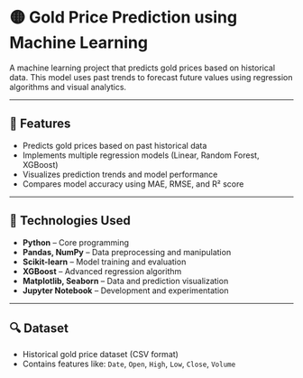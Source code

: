# 🟡 Gold Price Prediction using Machine Learning

A machine learning project that predicts gold prices based on historical data. This model uses past trends to forecast future values using regression algorithms and visual analytics.

---

## 📌 Features

- Predicts gold prices based on past historical data
- Implements multiple regression models (Linear, Random Forest, XGBoost)
- Visualizes prediction trends and model performance
- Compares model accuracy using MAE, RMSE, and R² score

---

## 🧠 Technologies Used

- **Python** – Core programming
- **Pandas, NumPy** – Data preprocessing and manipulation
- **Scikit-learn** – Model training and evaluation
- **XGBoost** – Advanced regression algorithm
- **Matplotlib, Seaborn** – Data and prediction visualization
- **Jupyter Notebook** – Development and experimentation

---

## 🔍 Dataset

- Historical gold price dataset (CSV format)
- Contains features like: `Date`, `Open`, `High`, `Low`, `Close`, `Volume`
